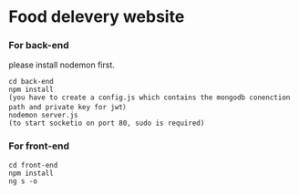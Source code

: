 # Food delevery website

### For back-end
please install nodemon first.
```
cd back-end
npm install
(you have to create a config.js which contains the mongodb conenction path and private key for jwt）
nodemon server.js
(to start socketio on port 80, sudo is required)
```



### For front-end
```
cd front-end
npm install
ng s -o
```
